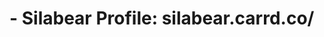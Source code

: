 <html>
  <h1><Contributers/h1><br><br>
  
  <p>- Silabear Profile: <a href="https://silabear.carrd.co/"></a>silabear.carrd.co/</p>
</html>
